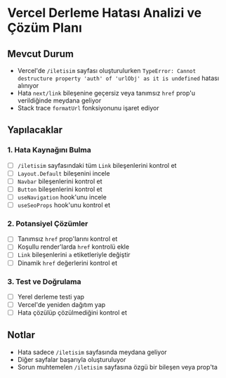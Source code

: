 # Vercel Derleme Hatası Analizi ve Çözüm Planı

## Mevcut Durum
- Vercel'de `/iletisim` sayfası oluşturulurken `TypeError: Cannot destructure property 'auth' of 'urlObj' as it is undefined` hatası alınıyor
- Hata `next/link` bileşenine geçersiz veya tanımsız `href` prop'u verildiğinde meydana geliyor
- Stack trace `formatUrl` fonksiyonunu işaret ediyor

## Yapılacaklar

### 1. Hata Kaynağını Bulma
- [ ] `/iletisim` sayfasındaki tüm `Link` bileşenlerini kontrol et
- [ ] `Layout.Default` bileşenini incele
- [ ] `Navbar` bileşenlerini kontrol et
- [ ] `Button` bileşenlerini kontrol et
- [ ] `useNavigation` hook'unu incele
- [ ] `useSeoProps` hook'unu kontrol et

### 2. Potansiyel Çözümler
- [ ] Tanımsız `href` prop'larını kontrol et
- [ ] Koşullu render'larda `href` kontrolü ekle
- [ ] `Link` bileşenlerini `a` etiketleriyle değiştir
- [ ] Dinamik `href` değerlerini kontrol et

### 3. Test ve Doğrulama
- [ ] Yerel derleme testi yap
- [ ] Vercel'de yeniden dağıtım yap
- [ ] Hata çözülüp çözülmediğini kontrol et

## Notlar
- Hata sadece `/iletisim` sayfasında meydana geliyor
- Diğer sayfalar başarıyla oluşturuluyor
- Sorun muhtemelen `/iletisim` sayfasına özgü bir bileşen veya prop'ta 